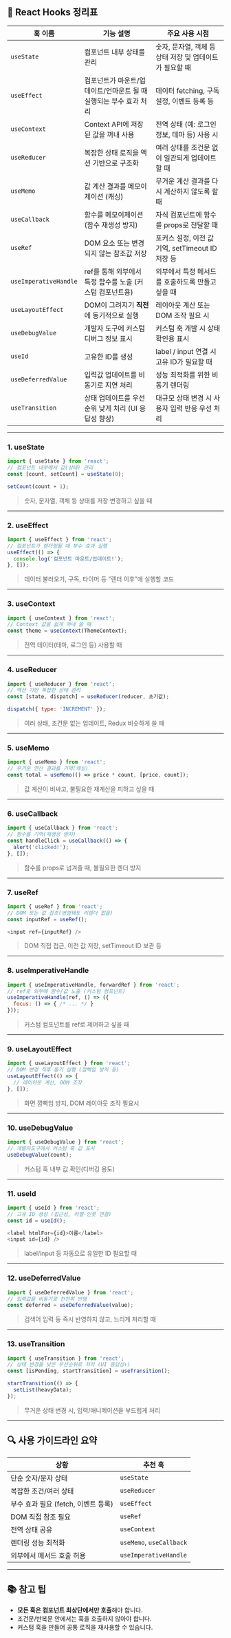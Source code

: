 ## 🧩 React Hooks 정리표

| 훅 이름                  | 기능 설명                                 | 주요 사용 시점                            |
| --------------------- | ------------------------------------- | ----------------------------------- |
| `useState`            | 컴포넌트 내부 상태를 관리                        | 숫자, 문자열, 객체 등 상태 저장 및 업데이트가 필요할 때   |
| `useEffect`           | 컴포넌트가 마운트/업데이트/언마운트 될 때 실행되는 부수 효과 처리 | 데이터 fetching, 구독 설정, 이벤트 등록 등       |
| `useContext`          | Context API에 저장된 값을 꺼내 사용             | 전역 상태 (예: 로그인 정보, 테마 등) 사용 시        |
| `useReducer`          | 복잡한 상태 로직을 액션 기반으로 구조화                | 여러 상태를 조건문 없이 일관되게 업데이트할 때          |
| `useMemo`             | 값 계산 결과를 메모이제이션 (캐싱)                  | 무거운 계산 결과를 다시 계산하지 않도록 할 때          |
| `useCallback`         | 함수를 메모이제이션 (함수 재생성 방지)                | 자식 컴포넌트에 함수를 props로 전달할 때           |
| `useRef`              | DOM 요소 또는 변경되지 않는 참조값 저장              | 포커스 설정, 이전 값 기억, setTimeout ID 저장 등 |
| `useImperativeHandle` | ref를 통해 외부에서 특정 함수를 노출 (커스텀 컴포넌트용)    | 외부에서 특정 메서드를 호출하도록 만들고 싶을 때         |
| `useLayoutEffect`     | DOM이 그려지기 **직전**에 동기적으로 실행            | 레이아웃 계산 또는 DOM 조작 필요 시              |
| `useDebugValue`       | 개발자 도구에 커스텀 디버그 정보 표시                 | 커스텀 훅 개발 시 상태 확인용 표시                |
| `useId`               | 고유한 ID를 생성                            | label / input 연결 시 고유 ID가 필요할 때     |
| `useDeferredValue`    | 입력값 업데이트를 비동기로 지연 처리                  | 성능 최적화를 위한 비동기 렌더링                  |
| `useTransition`       | 상태 업데이트를 우선순위 낮게 처리 (UI 응답성 향상)       | 대규모 상태 변경 시 사용자 입력 반응 우선 처리         |

---

### 1. **useState**

```js
import { useState } from 'react';
// 컴포넌트 내부에서 값(상태) 관리
const [count, setCount] = useState(0);

setCount(count + 1);
```

> 숫자, 문자열, 객체 등 상태를 저장·변경하고 싶을 때

---

### 2. **useEffect**

```js
import { useEffect } from 'react';
// 컴포넌트가 렌더링될 때 부수 효과 실행
useEffect(() => {
  console.log('컴포넌트 마운트/업데이트!');
}, []);
```

> 데이터 불러오기, 구독, 타이머 등 “렌더 이후”에 실행할 코드

---

### 3. **useContext**

```js
import { useContext } from 'react';
// Context 값을 쉽게 꺼내 쓸 때
const theme = useContext(ThemeContext);
```

> 전역 데이터(테마, 로그인 등) 사용할 때

---

### 4. **useReducer**

```js
import { useReducer } from 'react';
// 액션 기반 복잡한 상태 관리
const [state, dispatch] = useReducer(reducer, 초기값);

dispatch({ type: 'INCREMENT' });
```

> 여러 상태, 조건문 없는 업데이트, Redux 비슷하게 쓸 때

---

### 5. **useMemo**

```js
import { useMemo } from 'react';
// 무거운 연산 결과를 기억(캐싱)
const total = useMemo(() => price * count, [price, count]);
```

> 값 계산이 비싸고, 불필요한 재계산을 피하고 싶을 때

---

### 6. **useCallback**

```js
import { useCallback } from 'react';
// 함수를 기억(재생성 방지)
const handleClick = useCallback(() => {
  alert('clicked!');
}, []);
```

> 함수를 props로 넘겨줄 때, 불필요한 렌더 방지

---

### 7. **useRef**

```js
import { useRef } from 'react';
// DOM 또는 값 참조(변경돼도 리렌더 없음)
const inputRef = useRef();

<input ref={inputRef} />
```

> DOM 직접 접근, 이전 값 저장, setTimeout ID 보관 등

---

### 8. **useImperativeHandle**

```js
import { useImperativeHandle, forwardRef } from 'react';
// ref로 외부에 함수/값 노출 (커스텀 컴포넌트)
useImperativeHandle(ref, () => ({
  focus: () => { /* ... */ }
}));
```

> 커스텀 컴포넌트를 ref로 제어하고 싶을 때

---

### 9. **useLayoutEffect**

```js
import { useLayoutEffect } from 'react';
// DOM 변경 직후 동기 실행 (깜빡임 방지 등)
useLayoutEffect(() => {
  // 레이아웃 계산, DOM 조작
}, []);
```

> 화면 깜빡임 방지, DOM 레이아웃 조작 필요시

---

### 10. **useDebugValue**

```js
import { useDebugValue } from 'react';
// 개발자도구에서 커스텀 훅 값 표시
useDebugValue(count);
```

> 커스텀 훅 내부 값 확인(디버깅 용도)

---

### 11. **useId**

```js
import { useId } from 'react';
// 고유 ID 생성 (접근성, 라벨-인풋 연결)
const id = useId();

<label htmlFor={id}>이름</label>
<input id={id} />
```

> label/input 등 자동으로 유일한 ID 필요할 때

---

### 12. **useDeferredValue**

```js
import { useDeferredValue } from 'react';
// 입력값을 비동기로 천천히 반영
const deferred = useDeferredValue(value);
```

> 검색어 입력 등 즉시 반영하지 않고, 느리게 처리할 때

---

### 13. **useTransition**

```js
import { useTransition } from 'react';
// 상태 변경을 낮은 우선순위로 처리 (UI 응답성↑)
const [isPending, startTransition] = useTransition();

startTransition(() => {
  setList(heavyData);
});
```

> 무거운 상태 변경 시, 입력/애니메이션을 부드럽게 처리

---

## 🔍 사용 가이드라인 요약

| 상황                       | 추천 훅                     |
| ------------------------ | ------------------------ |
| 단순 숫자/문자 상태              | `useState`               |
| 복잡한 조건/여러 상태             | `useReducer`             |
| 부수 효과 필요 (fetch, 이벤트 등록) | `useEffect`              |
| DOM 직접 참조 필요             | `useRef`                 |
| 전역 상태 공유                 | `useContext`             |
| 렌더링 성능 최적화               | `useMemo`, `useCallback` |
| 외부에서 메서드 호출 허용           | `useImperativeHandle`    |

---

## 📚 참고 팁

* **모든 훅은 컴포넌트 최상단에서만 호출**해야 합니다.
* 조건문/반복문 안에서는 훅을 호출하지 않아야 합니다.
* 커스텀 훅을 만들어 공통 로직을 재사용할 수 있습니다.

